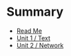 # Summary

* [Read Me](README.md)
* [Unit 1 / Text](unit1.md)
* [Unit 2 / Network](unit_2__network.md)

